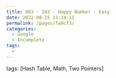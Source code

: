 ```yaml
---
title: 083 - 202 - Happy Number - Easy
date: 2022-08-15 11:19:11
permalink: /pages/fa0cf3/
categories:
  - Google
  - Incomplete
tags:
  - 
---
```

tags: [Hash Table, Math, Two Pointers]